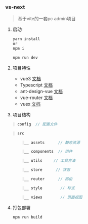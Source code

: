 ### vs-next
> 基于vite的一套pc admin项目

1. 启动
    ```javascript
    yarn install
    or
    npm i

    npm run dev
    ```

2. 项目特性

   - vue3 [文档](https://v3.vuejs.org/)
   - Typescript [文档](https://www.tslang.cn/docs/home.html)
   - ant-design-vue [文档](https://www.antdv.com/docs/vue/introduce-cn/)
   - vue-router [文档](https://github.com/vuejs/vue-router-next)
   - vuex [文档](https://vuex.vuejs.org/zh/)

3. 项目结构

   ```javascript
   | config  // 配置文件

   | src

       |__ assets      // 静态资源

       |__ components  // 组件

       |__ utils     // 工具方法

       |__ store      // 状态

       |__ router      // 路由

       |__ style		// 样式

       |__ views		// 页面视图

   ```
4. 打包部署
    ```javascript
    npm run build
    ```
